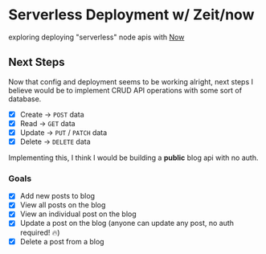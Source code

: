 # Serverless Deployment w/ Zeit/now

exploring deploying "serverless" node apis with [Now](https://now.sh)

## Next Steps

Now that config and deployment seems to be working alright, next steps I believe would be to implement CRUD API operations with some sort of database.

- [x] Create &rarr; `POST` data
- [x] Read &rarr; `GET` data
- [x] Update &rarr; `PUT` / `PATCH` data
- [x] Delete &rarr; `DELETE` data

Implementing this, I think I would be building a **public** blog api with no auth.

### Goals

- [x] Add new posts to blog
- [x] View all posts on the blog
- [x] View an individual post on the blog
- [x] Update a post on the blog (anyone can update any post, no auth required! 🔥)
- [x] Delete a post from a blog
